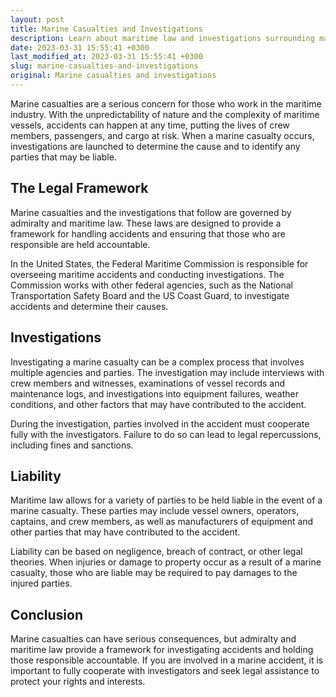 ```yaml
---
layout: post
title: Marine Casualties and Investigations
description: Learn about maritime law and investigations surrounding marine casualties.
date: 2023-03-31 15:55:41 +0300
last_modified_at: 2023-03-31 15:55:41 +0300
slug: marine-casualties-and-investigations
original: Marine casualties and investigations
---
```


Marine casualties are a serious concern for those who work in the maritime industry. With the unpredictability of nature and the complexity of maritime vessels, accidents can happen at any time, putting the lives of crew members, passengers, and cargo at risk. When a marine casualty occurs, investigations are launched to determine the cause and to identify any parties that may be liable.

## The Legal Framework

Marine casualties and the investigations that follow are governed by admiralty and maritime law. These laws are designed to provide a framework for handling accidents and ensuring that those who are responsible are held accountable.

In the United States, the Federal Maritime Commission is responsible for overseeing maritime accidents and conducting investigations. The Commission works with other federal agencies, such as the National Transportation Safety Board and the US Coast Guard, to investigate accidents and determine their causes.

## Investigations

Investigating a marine casualty can be a complex process that involves multiple agencies and parties. The investigation may include interviews with crew members and witnesses, examinations of vessel records and maintenance logs, and investigations into equipment failures, weather conditions, and other factors that may have contributed to the accident.

During the investigation, parties involved in the accident must cooperate fully with the investigators. Failure to do so can lead to legal repercussions, including fines and sanctions.

## Liability

Maritime law allows for a variety of parties to be held liable in the event of a marine casualty. These parties may include vessel owners, operators, captains, and crew members, as well as manufacturers of equipment and other parties that may have contributed to the accident.

Liability can be based on negligence, breach of contract, or other legal theories. When injuries or damage to property occur as a result of a marine casualty, those who are liable may be required to pay damages to the injured parties.

## Conclusion

Marine casualties can have serious consequences, but admiralty and maritime law provide a framework for investigating accidents and holding those responsible accountable. If you are involved in a marine accident, it is important to fully cooperate with investigators and seek legal assistance to protect your rights and interests.